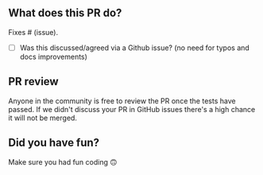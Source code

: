 ## What does this PR do?

Fixes # (issue).

- [ ] Was this discussed/agreed via a Github issue? (no need for typos and docs improvements)

<!--
⚠️ How does this PR impact the user? ⚠️
Describe (in plain English, not technical Jargon) how this improves the user experience. If you can't tie it back to a real tangible, user goal or describe it in plain english, it's a hint that this is likely not needed and is probably an "engineering nit". 

✅ GOOD:
"As a user, I need to serve models faster. This PR focuses on enabling speed gains by using GPUs"

⛔️ BAD:
"This PR enables GPUs". 
This is bad because the *user problem* is not clear... instead it just jumps to the solution without any context. 

PRs without this will not be merged.
-->

## PR review

Anyone in the community is free to review the PR once the tests have passed.
If we didn't discuss your PR in GitHub issues there's a high chance it will not be merged.

## Did you have fun?

Make sure you had fun coding 🙃
